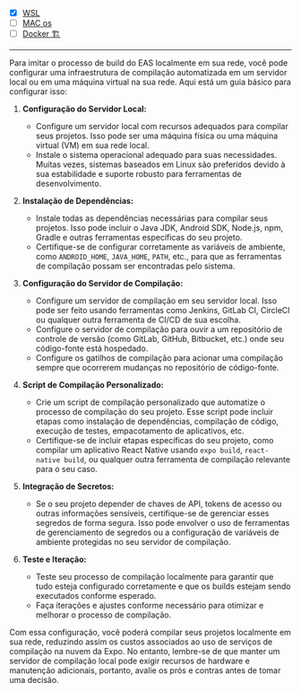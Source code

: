 - [x] [WSL](./wsl/readme.md)
- [ ] [MAC os](./mac/readme.md)
- [ ] [Docker 🏗️](./docker/readme.md)

---

Para imitar o processo de build do EAS localmente em sua rede, você pode configurar uma infraestrutura de compilação automatizada em um servidor local ou em uma máquina virtual na sua rede. Aqui está um guia básico para configurar isso:

1. **Configuração do Servidor Local:**
   - Configure um servidor local com recursos adequados para compilar seus projetos. Isso pode ser uma máquina física ou uma máquina virtual (VM) em sua rede local.
   - Instale o sistema operacional adequado para suas necessidades. Muitas vezes, sistemas baseados em Linux são preferidos devido à sua estabilidade e suporte robusto para ferramentas de desenvolvimento.

2. **Instalação de Dependências:**
   - Instale todas as dependências necessárias para compilar seus projetos. Isso pode incluir o Java JDK, Android SDK, Node.js, npm, Gradle e outras ferramentas específicas do seu projeto.
   - Certifique-se de configurar corretamente as variáveis de ambiente, como `ANDROID_HOME`, `JAVA_HOME`, `PATH`, etc., para que as ferramentas de compilação possam ser encontradas pelo sistema.

3. **Configuração do Servidor de Compilação:**
   - Configure um servidor de compilação em seu servidor local. Isso pode ser feito usando ferramentas como Jenkins, GitLab CI, CircleCI ou qualquer outra ferramenta de CI/CD de sua escolha.
   - Configure o servidor de compilação para ouvir a um repositório de controle de versão (como GitLab, GitHub, Bitbucket, etc.) onde seu código-fonte está hospedado.
   - Configure os gatilhos de compilação para acionar uma compilação sempre que ocorrerem mudanças no repositório de código-fonte.

4. **Script de Compilação Personalizado:**
   - Crie um script de compilação personalizado que automatize o processo de compilação do seu projeto. Esse script pode incluir etapas como instalação de dependências, compilação de código, execução de testes, empacotamento de aplicativos, etc.
   - Certifique-se de incluir etapas específicas do seu projeto, como compilar um aplicativo React Native usando `expo build`, `react-native build`, ou qualquer outra ferramenta de compilação relevante para o seu caso.

5. **Integração de Secretos:**
   - Se o seu projeto depender de chaves de API, tokens de acesso ou outras informações sensíveis, certifique-se de gerenciar esses segredos de forma segura. Isso pode envolver o uso de ferramentas de gerenciamento de segredos ou a configuração de variáveis de ambiente protegidas no seu servidor de compilação.

6. **Teste e Iteração:**
   - Teste seu processo de compilação localmente para garantir que tudo esteja configurado corretamente e que os builds estejam sendo executados conforme esperado.
   - Faça iterações e ajustes conforme necessário para otimizar e melhorar o processo de compilação.

Com essa configuração, você poderá compilar seus projetos localmente em sua rede, reduzindo assim os custos associados ao uso de serviços de compilação na nuvem da Expo. No entanto, lembre-se de que manter um servidor de compilação local pode exigir recursos de hardware e manutenção adicionais, portanto, avalie os prós e contras antes de tomar uma decisão.